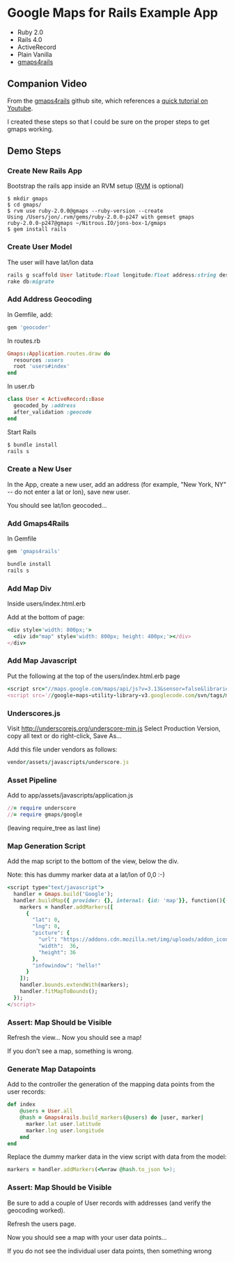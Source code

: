 # Google Maps for Rails Example App

* Ruby 2.0
* Rails 4.0
* ActiveRecord
* Plain Vanilla
* [gmaps4rails](https://github.com/apneadiving/Google-Maps-for-Rails)

## Companion Video

From the [gmaps4rails](https://github.com/apneadiving/Google-Maps-for-Rails) github site,
which references a [quick tutorial on Youtube](http://www.youtube.com/watch?v=R0l-7en3dUw&feature=youtu.be).

I created these steps so that I could be sure on the proper steps to get gmaps working.

## Demo Steps

### Create New Rails App

Bootstrap the rails app inside an RVM setup ([RVM](http://rvm.io/) is optional)

```
$ mkdir gmaps
$ cd gmaps/
$ rvm use ruby-2.0.0@gmaps --ruby-version --create
Using /Users/jon/.rvm/gems/ruby-2.0.0-p247 with gemset gmaps
ruby-2.0.0-p247@gmaps ~/Nitrous.IO/jons-box-1/gmaps
$ gem install rails
```

### Create User Model

The user will have lat/lon data

```ruby
rails g scaffold User latitude:float longitude:float address:string description:string title:string
rake db:migrate
```

### Add Address Geocoding

In Gemfile, add:

```ruby
gem 'geocoder'
```

In routes.rb

```ruby
Gmaps::Application.routes.draw do
  resources :users
  root 'users#index'
end
```

In user.rb

```ruby
class User < ActiveRecord::Base
  geocoded_by :address
  after_validation :geocode
end
```

Start Rails

```ruby
$ bundle install
rails s
```

### Create a New User

In the App, create a new user, add an address (for example, "New York, NY" -- do not enter a lat or lon), save new user.

You should see lat/lon geocoded...

### Add Gmaps4Rails

In Gemfile

```ruby
gem 'gmaps4rails'
```

```ruby
bundle install
rails s
```

### Add Map Div

Inside users/index.html.erb

Add at the bottom of page:

```ruby
<div style='width: 800px;'>
  <div id="map" style='width: 800px; height: 400px;'></div>
</div>
```

### Add Map Javascript

Put the following at the top of the users/index.html.erb page

```ruby
<script src="//maps.google.com/maps/api/js?v=3.13&sensor=false&libraries=geometry" type="text/javascript"></script>
<script src='//google-maps-utility-library-v3.googlecode.com/svn/tags/markerclustererplus/2.0.14/src/markerclusterer_packed.js' type='text/javascript'></script>
```

### Underscores.js

Visit http://underscorejs.org/underscore-min.js
Select Production Version, copy all text or do right-click, Save As...

Add this file under vendors as follows:

```ruby
vendor/assets/javascripts/underscore.js
```

### Asset Pipeline

Add to app/assets/javascripts/application.js

```ruby
//= require underscore
//= require gmaps/google
```

(leaving require_tree as last line)

### Map Generation Script

Add the map script to the bottom of the view, below the div.

Note: this has dummy marker data at a lat/lon of 0,0 :-)

```ruby
<script type="text/javascript">
  handler = Gmaps.build('Google');
  handler.buildMap({ provider: {}, internal: {id: 'map'}}, function(){
    markers = handler.addMarkers([
      {
        "lat": 0,
        "lng": 0,
        "picture": {
          "url": "https://addons.cdn.mozilla.net/img/uploads/addon_icons/13/13028-64.png",
          "width":  36,
          "height": 36
        },
        "infowindow": "hello!"
      }
    ]);
    handler.bounds.extendWith(markers);
    handler.fitMapToBounds();
  });
</script>
```

### Assert: Map Should be Visible

Refresh the view... Now you should see a map!

If you don't see a map, something is wrong.


### Generate Map Datapoints

Add to the controller the generation of the mapping data points from the user records:

```ruby
def index
    @users = User.all
    @hash = Gmaps4rails.build_markers(@users) do |user, marker|
      marker.lat user.latitude
      marker.lng user.longitude
    end
end
```

Replace the dummy marker data in the view script with data from the model:

```ruby
markers = handler.addMarkers(<%=raw @hash.to_json %>);
```

### Assert: Map Should be Visible

Be sure to add a couple of User records with addresses (and verify the geocoding worked).

Refresh the users page.

Now you should see a map with your user data points...

If you do not see the individual user data points, then something wrong



